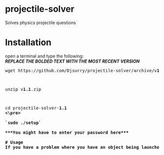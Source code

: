 # projectile-solver
Solves physics projectile questions

# Installation
open a terminal and type the following: <br>
***REPLACE THE BOLDED TEXT WITH THE MOST RECENT VERSION***<br>
<pre>
wget https://github.com/Djsurry/projectile-solver/archive/v<b>1.1</b>.zip
</pre><br>
<pre>
unzip v<b>1.1</b>.zip
</pre><br>
<pre>
cd projectile-solver-<b>1.1<b>
<\pre><br>
`sudo ./setup` <br>
***You might have to enter your password here***

# Usage
If you have a problem where you have an object being launched from a certain height at a certain angle at a certain velocity, this will preform an analysis on the movement





